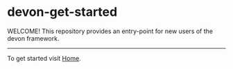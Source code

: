 # devon-get-started

WELCOME! This repository provides an entry-point for new users of the devon framework.

___

To get started visit [Home](Home.asciidoc).